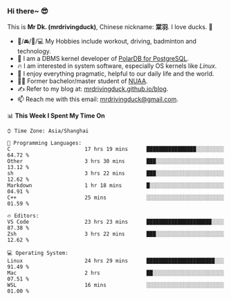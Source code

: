 ### Hi there~ 😎

This is **Mr Dk. (mrdrivingduck)**, Chinese nickname: **棠羽**. I love ducks. 🦆

- 💪/🚘/🏸/💻 My Hobbies include workout, driving, badminton and technology.
- 🍊 I am a DBMS kernel developer of [PolarDB for PostgreSQL](https://github.com/ApsaraDB/PolarDB-for-PostgreSQL).
- 🔥 I am interested in system software, especially OS kernels like *Linux*.
- 🔧 I enjoy everything pragmatic, helpful to our daily life and the world.
- 👨‍🎓 Former bachelor/master student of [NUAA](https://en.wikipedia.org/wiki/Nanjing_University_of_Aeronautics_and_Astronautics).
- ✍ Refer to my blog at: [mrdrivingduck.github.io/blog](https://www.mrdrivingduck.cn/blog/#/).
- 📫 Reach me with this email: [mrdrivingduck@gmail.com](mailto:mrdrivingduck@gmail.com).

<!--START_SECTION:waka-->
📊 **This Week I Spent My Time On** 

```text
⌚︎ Time Zone: Asia/Shanghai

💬 Programming Languages: 
C                        17 hrs 19 mins      ████████████████░░░░░░░░░   64.72 % 
Other                    3 hrs 30 mins       ███░░░░░░░░░░░░░░░░░░░░░░   13.12 % 
sh                       3 hrs 22 mins       ███░░░░░░░░░░░░░░░░░░░░░░   12.62 % 
Markdown                 1 hr 18 mins        █░░░░░░░░░░░░░░░░░░░░░░░░   04.91 % 
C++                      25 mins             ░░░░░░░░░░░░░░░░░░░░░░░░░   01.59 % 

🔥 Editors: 
VS Code                  23 hrs 23 mins      █████████████████████░░░░   87.38 % 
Zsh                      3 hrs 22 mins       ███░░░░░░░░░░░░░░░░░░░░░░   12.62 % 

💻 Operating System: 
Linux                    24 hrs 29 mins      ██████████████████████░░░   91.49 % 
Mac                      2 hrs               ██░░░░░░░░░░░░░░░░░░░░░░░   07.51 % 
WSL                      16 mins             ░░░░░░░░░░░░░░░░░░░░░░░░░   01.00 % 

```


<!--END_SECTION:waka-->

<!-- ![Mr Dk.'s GitHub Stats](https://github-readme-stats.vercel.app/api?username=mrdrivingduck&count_private&show_icons=true&theme=buefy) -->

<!-- ![Most Used Languages](https://github-readme-stats.vercel.app/api/top-langs/?username=mrdrivingduck&exclude_repo=mips32-CPU,snort-tcp-socket&theme=buefy&layout=compact&langs_count=10) -->


<!--
**mrdrivingduck/mrdrivingduck** is a ✨ _special_ ✨ repository because its `README.md` (this file) appears on your GitHub profile.

Here are some ideas to get you started:

- 🔭 I’m currently working on ...
- 🌱 I’m currently learning ...
- 👯 I’m looking to collaborate on ...
- 🤔 I’m looking for help with ...
- 💬 Ask me about ...
- 📫 How to reach me: ...
- 😄 Pronouns: ...
- ⚡ Fun fact: ...
-->
